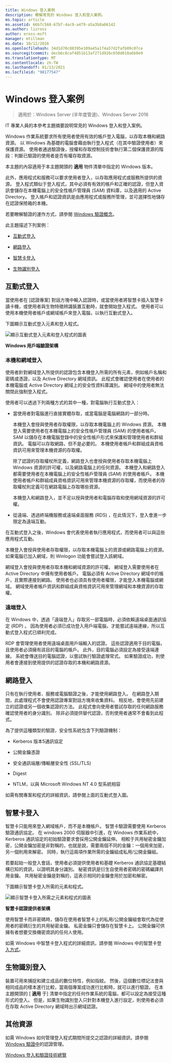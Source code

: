 ```yaml
---
title: Windows 登入案例
description: 瞭解常見的 Windows 登入和登入案例。
ms.topic: article
ms.assetid: 66b7c568-67b7-4ac9-a479-a5a3b8a66142
ms.author: lizross
author: eross-msft
manager: mtillman
ms.date: 10/12/2016
ms.openlocfilehash: 34d1d70c88395e109a45a1f4a57d2fafb09c07ce
ms.sourcegitcommit: decb6c8caf4851b13af271d926c650d010a6b9e9
ms.translationtype: MT
ms.contentlocale: zh-TW
ms.lasthandoff: 01/13/2021
ms.locfileid: "98177547"
---
```

# <a name="windows-logon-scenarios"></a>Windows 登入案例

>適用於：Windows Server (半年度管道)、Windows Server 2016

IT 專業人員的本參考主題摘要說明常見的 Windows 登入和登入案例。

Windows 作業系統要求所有使用者使用有效的帳戶登入電腦，以存取本機和網路資源。 以 Windows 為基礎的電腦會藉由執行登入程式（在其中驗證使用者）來保護資源。 使用者通過驗證後，授權和存取控制技術會執行第二個保護資源的階段：判斷已驗證的使用者是否有權存取資源。

本主題的內容適用于本主題開頭的 **適用** 物件清單中指定的 Windows 版本。

此外，應用程式和服務可以要求使用者登入，以存取應用程式或服務所提供的資源。 登入程式類似于登入程式，其中必須有有效的帳戶和正確的認證，但登入資訊會儲存在本機電腦上的安全性帳戶管理員 (SAM) 資料庫，以及適用的 Active Directory。 登入帳戶和認證資訊是由應用程式或服務所管理，並可選擇性地儲存在認證保險箱的本機。

若要瞭解驗證的運作方式，請參閱 [Windows 驗證概念](windows-authentication-concepts.md)。

此主題描述下列案例：

-   [互動式登入](#BKMK_InteractiveLogon)

-   [網路登入](#BKMK_NetworkLogon)

-   [智慧卡登入](#BKMK_SmartCardLogon)

-   [生物識別登入](#BKMK_BioLogon)

## <a name="interactive-logon"></a><a name="BKMK_InteractiveLogon"></a>互動式登入
當使用者在 [認證專案] 對話方塊中輸入認證時，或當使用者將智慧卡插入智慧卡讀卡機，或使用者與生物特徵辨識裝置互動時，就會開始登入程式。 使用者可以使用本機使用者帳戶或網域帳戶來登入電腦，以執行互動式登入。

下圖顯示互動式登入元素和登入程式。

![顯示互動式登入元素和登入程式的圖表](../media/windows-logon-scenarios/AuthN_LSA_Architecture_Client.gif)

**Windows 用戶端驗證架構**

### <a name="local-and-domain-logon"></a><a name="BKMK_LocaDomainLogon"></a>本機和網域登入
使用者針對網域登入所提供的認證包含本機登入所需的所有元素，例如帳戶名稱和密碼或憑證，以及 Active Directory 網域資訊。 此程式會確認使用者在使用者的本機電腦或 Active Directory 網域上的安全性資料庫識別。 網域中的使用者無法關閉此強制登入程式。

使用者可以透過下列兩種方式的其中一種，對電腦執行互動式登入：

-   當使用者對電腦進行直接實體存取，或當電腦是電腦網路的一部分時。

    本機登入會授與使用者存取權限，以存取本機電腦上的 Windows 資源。 本機登入需要使用者在本機電腦上的安全性帳戶管理員 (SAM) 的使用者帳戶。 SAM 以儲存在本機電腦登錄中的安全性帳戶形式來保護和管理使用者和群組資訊。 電腦可以存取網路，但不是必要的。 本機使用者帳戶和群組成員資格資訊可用來管理本機資源的存取權。

    除了認證的存取權杖所定義，網路登入也會授與使用者存取本機電腦上 Windows 資源的許可權，以及網路電腦上的任何資源。 本機登入和網路登入都需要使用者在本機電腦上的安全性帳戶管理員 (SAM) 的使用者帳戶。 本機使用者帳戶和群組成員資格資訊可用來管理本機資源的存取權，而使用者的存取權杖則定義可在網路電腦上存取哪些資源。

    本機登入和網路登入，並不足以授與使用者和電腦存取和使用網域資源的許可權。

-   從遠端、透過終端機服務或遠端桌面服務 (RDS) ，在此情況下，登入會進一步限定為遠端互動。

在互動式登入之後，Windows 會代表使用者執行應用程式，而使用者可以與這些應用程式互動。

本機登入會授與使用者存取權限，以存取本機電腦上的資源或網路電腦上的資源。 如果電腦已加入網域，則 Winlogon 功能會嘗試登入該網域。

網域登入會授與使用者存取本機和網域資源的許可權。 網域登入需要使用者在 Active Directory 中擁有使用者帳戶。 電腦必須有 Active Directory 網域中的帳戶，且實際連接到網路。 使用者也必須具有使用者權限，才能登入本機電腦或網域。 網域使用者帳戶資訊和群組成員資格資訊可用來管理網域和本機資源的存取權。

### <a name="remote-logon"></a><a name="BKMK_RemoteLogon"></a>遠端登入
在 Windows 中，透過「遠端登入」存取另一部電腦時，必須依賴遠端桌面通訊協定 (RDP) 。 因為使用者必須已成功登入用戶端電腦，才能嘗試遠端連線，所以互動式登入程式已順利完成。

RDP 會管理使用者使用遠端桌面用戶端輸入的認證。 這些認證適用于目的電腦，且使用者必須擁有該目的電腦的帳戶。 此外，目的電腦必須設定為接受遠端連線。 系統會傳送目的電腦認證，以嘗試執行驗證處理常式。 如果驗證成功，則使用者會連接到使用提供的認證存取的本機和網路資源。

## <a name="network-logon"></a><a name="BKMK_NetworkLogon"></a>網路登入
只有在執行使用者、服務或電腦驗證之後，才能使用網路登入。 在網路登入期間，此處理程式不會使用認證專案對話方塊來收集資料。 相反地，會使用先前建立的認證或另一個收集認證的方法。 此程式會向使用者嘗試存取的任何網路服務確認使用者的身分識別。 除非必須提供替代認證，否則使用者通常不會看到此程式。

為了提供這種類型的驗證，安全性系統包含下列驗證機制：

-   Kerberos 版本5通訊協定

-   公開金鑰憑證

-   安全通訊端層/傳輸層安全性 (SSL/TLS) 

-   Digest

-   NTLM，以與 Microsoft Windows NT 4.0 型系統相容

如需有關專案和程式的詳細資訊，請參閱上面的互動式登入圖。

## <a name="smart-card-logon"></a><a name="BKMK_SmartCardLogon"></a>智慧卡登入
智慧卡只能用來登入網域帳戶，而不是本機帳戶。 智慧卡驗證需要使用 Kerberos 驗證通訊協定。 在 windows 2000 伺服器中引進，在 Windows 作業系統中，Kerberos 通訊協定的初始驗證要求會採用公開金鑰延伸。 相較于共用秘密金鑰加密，公開金鑰加密是非對稱的，也就是說，需要兩個不同的金鑰：一個用來加密，另一個則用來解密。 同時，執行這兩項作業所需的金鑰組成私用/公開金鑰組。

若要起始一般登入會話，使用者必須提供使用者和基礎 Kerberos 通訊協定基礎結構已知的資訊，以證明其身分識別。 秘密資訊是衍生自使用者密碼的密碼編譯共用金鑰。 共用秘密金鑰是對稱的，這表示相同的金鑰會用於加密和解密。

下圖顯示智慧卡登入所需的元素和程式。

![顯示智慧卡登入所需之元素和程式的圖表](../media/windows-logon-scenarios/SmartCardCredArchitecture.gif)

**智慧卡認證提供者架構**

使用智慧卡而非密碼時，儲存在使用者智慧卡上的私用/公開金鑰組會取代為從使用者的密碼衍生的共用秘密金鑰。 私密金鑰只會儲存在智慧卡上。 公開金鑰可供擁有者想要交換機密資訊的任何人使用。

如需 Windows 中智慧卡登入程式的詳細資訊，請參閱 Windows 中的智慧卡登 [入方式](/previous-versions/windows/it-pro/windows-server-2008-R2-and-2008/ff404285(v=ws.10))。

## <a name="biometric-logon"></a><a name="BKMK_BioLogon"></a>生物識別登入
裝置可用來捕捉和建立成品的數位特性，例如指紋。 然後，這個數位標記法會與相同成品的樣本進行比較，當兩個專案成功進行比較時，就可以進行驗證。 在本主題開頭的 [ **適用** 于] 清單中指定的任何作業系統的電腦，都可以設定為接受這種形式的登入。 但是，如果生物識別登入只針對本機登入進行設定，則使用者必須在存取 Active Directory 網域時出示網域認證。

## <a name="additional-resources"></a>其他資源
如需 Windows 如何管理登入程式期間所提交之認證的詳細資訊，請參閱 [Windows 驗證中](/previous-versions/windows/it-pro/windows-server-2008-R2-and-2008/dn169014(v=ws.10))的認證管理。

[Windows 登入和驗證技術總覽](/previous-versions/windows/it-pro/windows-server-2008-R2-and-2008/dn169029(v=ws.10))